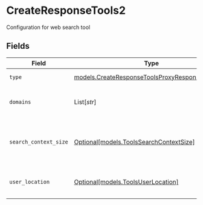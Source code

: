 # CreateResponseTools2

Configuration for web search tool


## Fields

| Field                                                                                                  | Type                                                                                                   | Required                                                                                               | Description                                                                                            |
| ------------------------------------------------------------------------------------------------------ | ------------------------------------------------------------------------------------------------------ | ------------------------------------------------------------------------------------------------------ | ------------------------------------------------------------------------------------------------------ |
| `type`                                                                                                 | [models.CreateResponseToolsProxyResponse200Type](../models/createresponsetoolsproxyresponse200type.md) | :heavy_check_mark:                                                                                     | The type of tool                                                                                       |
| `domains`                                                                                              | List[*str*]                                                                                            | :heavy_minus_sign:                                                                                     | List of domains to restrict search to                                                                  |
| `search_context_size`                                                                                  | [Optional[models.ToolsSearchContextSize]](../models/toolssearchcontextsize.md)                         | :heavy_minus_sign:                                                                                     | Amount of context to retrieve for each search result                                                   |
| `user_location`                                                                                        | [Optional[models.ToolsUserLocation]](../models/toolsuserlocation.md)                                   | :heavy_minus_sign:                                                                                     | User location for search localization                                                                  |